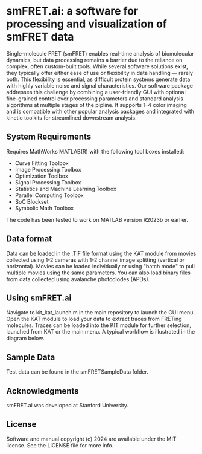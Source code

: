 
smFRET.ai: a software for processing and visualization of smFRET data
========================================================================

Single-molecule FRET (smFRET) enables real-time analysis of biomolecular dynamics, but data processing remains a barrier due to the reliance on complex, often custom-built tools. While several software solutions exist, they typically offer either ease of use or flexibility in data handling — rarely both. This flexibility is essential, as difficult protein systems generate data with highly variable noise and signal characteristics. Our software package addresses this challenge by combining a user-friendly GUI with optional fine-grained control over processing parameters and standard analysis algorithms at multiple stages of the pipline. It supports 1–4 color imaging and is compatible with other popular analysis packages and integrated with kinetic toolkits for streamlined downstream analysis.


System Requirements
-------------------
Requires MathWorks MATLAB(R) with the following tool boxes installed: 
- Curve Fitting Toolbox
- Image Processing Toolbox
- Optimization Toolbox
- Signal Processing Toolbox
- Statistics and Machine Learning Toolbox
- Parallel Computing Toolbox
- SoC Blockset
- Symbolic Math Toolbox

The code has been tested to work on MATLAB version R2023b or earlier.

Data format
-----------
Data can be loaded in the .TIF file format using the KAT module from movies collected using 1-2 cameras with 1-2 channel image splitting (vertical or horizontal). Movies can be loaded individually or using "batch mode" to pull multiple movies using the same parameters. You can also load binary files from data collected using avalanche photodiodes (APDs).

Using smFRET.ai
---------------
Navigate to kit_kat_launch.m in the main repository to launch the GUI menu. Open the KAT module to load your data to extract traces from FRETing molecules. Traces can be loaded into the KIT module for further selection, launched from KAT or the main menu. A typical workflow is illustrated in the diagram below.


Sample Data
-----------
Test data can be found in the smFRETSampleData folder.


Acknowledgments
---------------
smFRET.ai was developed at Stanford University.

License
-------
Software and manual copyright (c) 2024 are available under the MIT license. See the LICENSE file for more info. 

